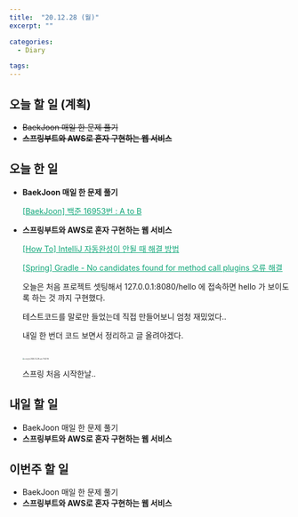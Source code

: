 ```yaml
---
title:  "20.12.28 (월)"
excerpt: ""

categories:
  - Diary

tags:
---
```


## 오늘 할 일 (계획)

- ~~BaekJoon 매일 한 문제 풀기~~
- ~~**스프링부트와 AWS로 혼자 구현하는 웹 서비스**~~

## 오늘 한 일

- **BaekJoon 매일 한 문제 풀기**

  <a href="https://nam-ki-bok.github.io/baekjoon/Baek_AtoB/" style="color:#0FA678">[BaekJoon] 백준 16953번 : A to B</a>

- **스프링부트와 AWS로 혼자 구현하는 웹 서비스**

  <a href="https://nam-ki-bok.github.io/how%20to/IntelliJAuto/" style="color:#0FA678">[How To] IntelliJ 자동완성이 안될 때 해결 방법</a>

  <a href="https://nam-ki-bok.github.io/Spring/GradleError/" style="color:#0FA678">[Spring] Gradle - No candidates found for method call plugins 오류 해결</a>

  오늘은 처음 프로젝트 셋팅해서 127.0.0.1:8080/hello 에 접속하면 hello 가 보이도록 하는 것 까지 구현했다.

  테스트코드를 말로만 들었는데 직접 만들어보니 엄청 재밌었다..

  내일 한 번더 코드 보면서 정리하고 글 올려야겠다.

  <br>

  <img src="https://user-images.githubusercontent.com/54533309/103221658-7f875700-4966-11eb-80c5-eebe893bcdb8.png" alt="스크린샷 2020-12-28 오후 11 43 16" style="zoom:20%;" />

  스프링 처음 시작한날..

##  내일 할 일

- BaekJoon 매일 한 문제 풀기
- **스프링부트와 AWS로 혼자 구현하는 웹 서비스**

## 이번주 할 일

- BaekJoon 매일 한 문제 풀기
- **스프링부트와 AWS로 혼자 구현하는 웹 서비스**

<br>

